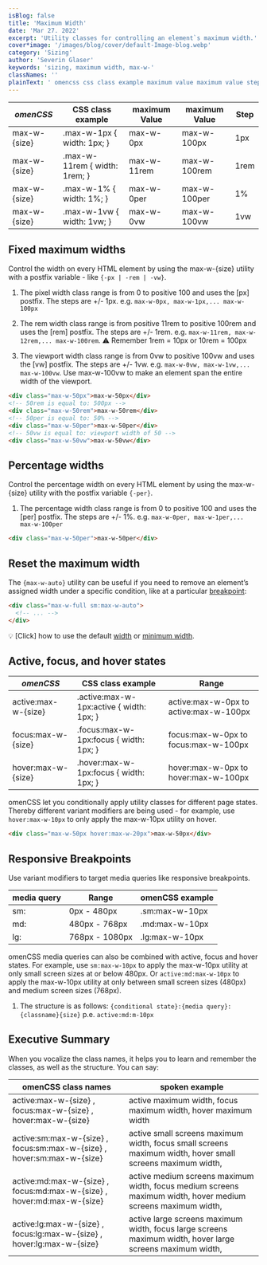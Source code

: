 ```yaml
---
isBlog: false
title: 'Maximum Width'
date: 'Mar 27. 2022'
excerpt: 'Utility classes for controlling an element`s maximum width.'
cover*image: '/images/blog/cover/default-Image-blog.webp'
category: 'Sizing'
author: 'Severin Glaser'
keywords: 'sizing, maximum width, max-w-'
classNames: ''
plainText: ' omencss css class example maximum value maximum value step - - - max-w- size max-w-1px width: 1px; max-w-0px max-w-100px 1px max-w- size max-w-11rem width: 1rem; max-w-11rem max-w-100rem 1rem max-w- size max-w-1% width: 1%; max-w-0per max-w-100per 1% max-w- size max-w-1vw width: 1vw; max-w-0vw max-w-100vw 1vw fixed maximum widths control the width on every html element by using the max-w- size utility with a postfix variable - like -px -rem -vw 1 the pixel width class range is from 0 to positive 100 and uses the px postfix the steps are + - 1px e g max-w-0px max-w-1px max-w-100px 2 the rem width class range is from positive 11rem to positive 100rem and uses the rem postfix the steps are + - 1rem e g max-w-11rem max-w-12rem max-w-100rem ⚠️ remember 1rem = 10px or 10rem = 100px 3 the viewport width class range is from 0vw to positive 100vw and uses the vw postfix the steps are + - 1vw e g max-w-0vw max-w-1vw max-w-100vw use max-w-100vw to make an element span the entire width of the viewport html div class=max-w-50px max-w-50px div ! 50rem is equal to: 500px div class=max-w-50rem max-w-50rem div ! 50per is equal to: 50% div class=max-w-50per max-w-50per div ! 50vw is equal to: viewport width of 50 div class=max-w-50vw max-w-50vw div percentage widths control the percentage width on every html element by using the max-w- size utility with the postfix variable -per 1 the percentage width class range is from 0 to positive 100 and uses the per postfix the steps are + - 1% e g max-w-0per max-w-1per max-w-100per html div class=max-w-50per max-w-50per div reset the maximum width the max-w-auto utility can be useful if you need to remove an element’s assigned width under a specific condition like at a particular breakpoint blog responsive-omencss-breakpoints : html div class=max-w-full sm:max-w-auto ! div 💡 click how to use the default width docs sizing-width or minimum width docs sizing-minimum-width active focus and hover states omencss css class example range - - active:max-w- size active :max-w-1px:active width: 1px; active:max-w-0px to active:max-w-100px focus:max-w- size focus :max-w-1px:focus width: 1px; focus:max-w-0px to focus:max-w-100px hover:max-w- size hover :max-w-1px:focus width: 1px; hover:max-w-0px to hover:max-w-100px omencss let you conditionally apply utility classes for different page states thereby different variant modifiers are being used - for example use hover:max-w-10px to only apply the max-w-10px utility on hover html div class=max-w-50px hover:max-w-20px max-w-50px div responsive breakpoints use variant modifiers to target media queries like responsive breakpoints media query range omencss example - - sm: 0px - 480px sm:max-w-10px md: 480px - 768px md:max-w-10px lg: 768px - 1080px lg:max-w-10px omencss media queries can also be combined with active focus and hover states for example use sm:max-w-10px to apply the max-w-10px utility at only small screen sizes at or below 480px or active:md:max-w-10px to apply the max-w-10px utility at only between small screen sizes 480px and medium screen sizes 768px 1 the structure is as follows: conditional state : media query : classname size p e active:md:m-10px executive summary when you vocalize the class names it helps you to learn and remember the classes as well as the structure you can say: omencss class names spoken example active:max-w- size focus:max-w- size hover:max-w- size active maximum width focus maximum width hover maximum width active:sm:max-w- size focus:sm:max-w- size hover:sm:max-w- size active small screens maximum width focus small screens maximum width hover small screens maximum width active:md:max-w- size focus:md:max-w- size hover:md:max-w- size active medium screens maximum width focus medium screens maximum width hover medium screens maximum width active:lg:max-w- size focus:lg:max-w- size hover:lg:max-w- size active large screens maximum width focus large screens maximum width hover large screens maximum width '
---
```


| _omenCSS_    | CSS class example             | maximum Value | maximum Value | Step |
| ------------ | ----------------------------- | ------------- | ------------- | ---- |
| max-w-{size} | .max-w-1px { width: 1px; }    | max-w-0px     | max-w-100px   | 1px  |
| max-w-{size} | .max-w-11rem { width: 1rem; } | max-w-11rem   | max-w-100rem  | 1rem |
| max-w-{size} | .max-w-1% { width: 1%; }      | max-w-0per    | max-w-100per  | 1%   |
| max-w-{size} | .max-w-1vw { width: 1vw; }    | max-w-0vw     | max-w-100vw   | 1vw  |

## Fixed maximum widths

Control the width on every HTML element by using the max-w-{size} utility with a postfix variable - like `{-px | -rem | -vw}`.

1. The pixel width class range is from 0 to positive 100 and uses the [px] postfix. The steps are +/- 1px. e.g. `max-w-0px, max-w-1px,... max-w-100px`

2. The rem width class range is from positive 11rem to positive 100rem and uses the [rem] postfix. The steps are +/- 1rem. e.g. `max-w-11rem, max-w-12rem,... max-w-100rem`. ⚠️ Remember 1rem = 10px or 10rem = 100px

3. The viewport width class range is from 0vw to positive 100vw and uses the [vw] postfix. The steps are +/- 1vw. e.g. `max-w-0vw, max-w-1vw,... max-w-100vw`. Use max-w-100vw to make an element span the entire width of the viewport.

```html
<div class="max-w-50px">max-w-50px</div>
<!-- 50rem is equal to: 500px -->
<div class="max-w-50rem">max-w-50rem</div>
<!-- 50per is equal to: 50% -->
<div class="max-w-50per">max-w-50per</div>
<!-- 50vw is equal to: viewport width of 50 -->
<div class="max-w-50vw">max-w-50vw</div>
```

## Percentage widths

Control the percentage width on every HTML element by using the max-w-{size} utility with the postfix variable `{-per}`.

1. The percentage width class range is from 0 to positive 100 and uses the [per] postfix. The steps are +/- 1%. e.g. `max-w-0per, max-w-1per,... max-w-100per`

```html
<div class="max-w-50per">max-w-50per</div>
```

## Reset the maximum width

The `{max-w-auto}` utility can be useful if you need to remove an element’s assigned width under a specific condition, like at a particular [breakpoint](/blog/responsive-omencss-breakpoints):

```html
<div class="max-w-full sm:max-w-auto">
  <!-- ... -->
</div>
```

💡 [Click] how to use the default [width](/docs/sizing-width) or [minimum width](/docs/sizing-minimum-width).

## Active, focus, and hover states

| _omenCSS_           | CSS class example                         | Range                                  |
| ------------------- | ----------------------------------------- | -------------------------------------- |
| active:max-w-{size} | .active\:max-w-1px:active { width: 1px; } | active:max-w-0px to active:max-w-100px |
| focus:max-w-{size}  | .focus\:max-w-1px:focus { width: 1px; }   | focus:max-w-0px to focus:max-w-100px   |
| hover:max-w-{size}  | .hover\:max-w-1px:focus { width: 1px; }   | hover:max-w-0px to hover:max-w-100px   |

omenCSS let you conditionally apply utility classes for different page states. Thereby different variant modifiers are being used - for example, use `hover:max-w-10px` to only apply the max-w-10px utility on hover.

```html
<div class="max-w-50px hover:max-w-20px">max-w-50px</div>
```

## Responsive Breakpoints

Use variant modifiers to target media queries like responsive breakpoints.

| media query | Range          | omenCSS example |
| ----------- | -------------- | --------------- |
| sm:         | 0px - 480px    | .sm:max-w-10px  |
| md:         | 480px - 768px  | .md:max-w-10px  |
| lg:         | 768px - 1080px | .lg:max-w-10px  |

omenCSS media queries can also be combined with active, focus and hover states. For example, use `sm:max-w-10px` to apply the max-w-10px utility at only small screen sizes at or below 480px. Or `active:md:max-w-10px` to apply the max-w-10px utility at only between small screen sizes (480px) and medium screen sizes (768px).

1. The structure is as follows: `{conditional state}:{media query}:{classname}{size}` p.e. `active:md:m-10px`

## Executive Summary

When you vocalize the class names, it helps you to learn and remember the classes, as well as the structure. You can say:

| omenCSS class names                                                    | spoken example                                                                                               |
| ---------------------------------------------------------------------- | ------------------------------------------------------------------------------------------------------------ |
| active:max-w-{size} , focus:max-w-{size} , hover:max-w-{size}          | active maximum width, focus maximum width, hover maximum width                                               |
| active:sm:max-w-{size} , focus:sm:max-w-{size} , hover:sm:max-w-{size} | active small screens maximum width, focus small screens maximum width, hover small screens maximum width,    |
| active:md:max-w-{size} , focus:md:max-w-{size} , hover:md:max-w-{size} | active medium screens maximum width, focus medium screens maximum width, hover medium screens maximum width, |
| active:lg:max-w-{size} , focus:lg:max-w-{size} , hover:lg:max-w-{size} | active large screens maximum width, focus large screens maximum width, hover large screens maximum width,    |
